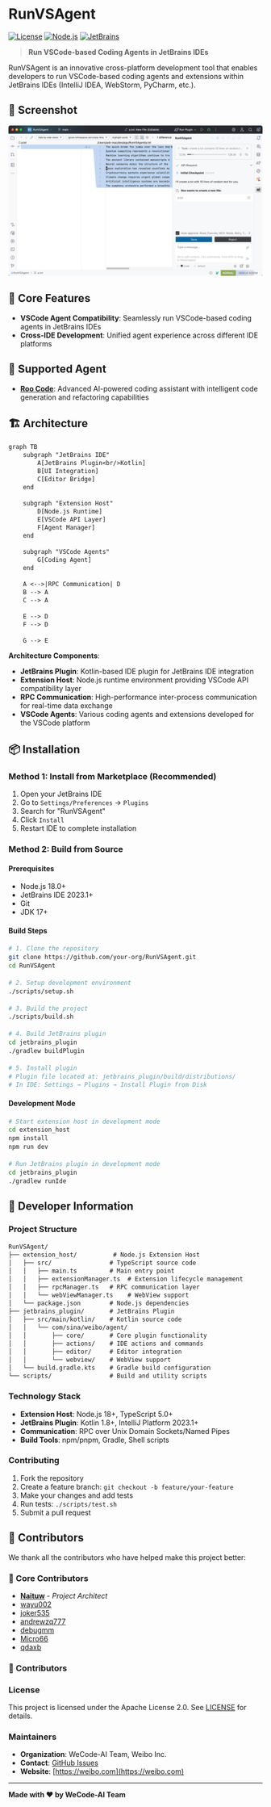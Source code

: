 # RunVSAgent

[![License](https://img.shields.io/badge/License-Apache%202.0-blue.svg)](https://opensource.org/licenses/Apache-2.0)
[![Node.js](https://img.shields.io/badge/Node.js-18%2B-green.svg)](https://nodejs.org/)
[![JetBrains](https://img.shields.io/badge/JetBrains-IntelliJ%20Platform-orange.svg)](https://www.jetbrains.com/)

> **Run VSCode-based Coding Agents in JetBrains IDEs**

RunVSAgent is an innovative cross-platform development tool that enables developers to run VSCode-based coding agents and extensions within JetBrains IDEs (IntelliJ IDEA, WebStorm, PyCharm, etc.).

## 📸 Screenshot

![RunVSAgent Screenshot](docs/screenshot.jpg)

## 🚀 Core Features

- **VSCode Agent Compatibility**: Seamlessly run VSCode-based coding agents in JetBrains IDEs
- **Cross-IDE Development**: Unified agent experience across different IDE platforms

## 🤖 Supported Agent

- **[Roo Code](https://roocode.com)**: Advanced AI-powered coding assistant with intelligent code generation and refactoring capabilities

## 🏗️ Architecture

```mermaid
graph TB
    subgraph "JetBrains IDE"
        A[JetBrains Plugin<br/>Kotlin]
        B[UI Integration]
        C[Editor Bridge]
    end
    
    subgraph "Extension Host"
        D[Node.js Runtime]
        E[VSCode API Layer]
        F[Agent Manager]
    end
    
    subgraph "VSCode Agents"
        G[Coding Agent]
    end
    
    A <-->|RPC Communication| D
    B --> A
    C --> A
    
    E --> D
    F --> D
    
    G --> E
```

**Architecture Components**:
- **JetBrains Plugin**: Kotlin-based IDE plugin for JetBrains IDE integration
- **Extension Host**: Node.js runtime environment providing VSCode API compatibility layer
- **RPC Communication**: High-performance inter-process communication for real-time data exchange
- **VSCode Agents**: Various coding agents and extensions developed for the VSCode platform

## 📦 Installation

### Method 1: Install from Marketplace (Recommended)

1. Open your JetBrains IDE
2. Go to `Settings/Preferences` → `Plugins`
3. Search for "RunVSAgent"
4. Click `Install`
5. Restart IDE to complete installation

### Method 2: Build from Source

#### Prerequisites
- Node.js 18.0+
- JetBrains IDE 2023.1+
- Git
- JDK 17+

#### Build Steps

```bash
# 1. Clone the repository
git clone https://github.com/your-org/RunVSAgent.git
cd RunVSAgent

# 2. Setup development environment
./scripts/setup.sh

# 3. Build the project
./scripts/build.sh

# 4. Build JetBrains plugin
cd jetbrains_plugin
./gradlew buildPlugin

# 5. Install plugin
# Plugin file located at: jetbrains_plugin/build/distributions/
# In IDE: Settings → Plugins → Install Plugin from Disk
```

#### Development Mode

```bash
# Start extension host in development mode
cd extension_host
npm install
npm run dev

# Run JetBrains plugin in development mode
cd jetbrains_plugin
./gradlew runIde
```

## 👥 Developer Information

### Project Structure

```
RunVSAgent/
├── extension_host/          # Node.js Extension Host
│   ├── src/                # TypeScript source code
│   │   ├── main.ts         # Main entry point
│   │   ├── extensionManager.ts  # Extension lifecycle management
│   │   ├── rpcManager.ts   # RPC communication layer
│   │   └── webViewManager.ts    # WebView support
│   └── package.json        # Node.js dependencies
├── jetbrains_plugin/       # JetBrains Plugin
│   ├── src/main/kotlin/    # Kotlin source code
│   │   └── com/sina/weibo/agent/
│   │       ├── core/       # Core plugin functionality
│   │       ├── actions/    # IDE actions and commands
│   │       ├── editor/     # Editor integration
│   │       └── webview/    # WebView support
│   └── build.gradle.kts    # Gradle build configuration
└── scripts/                # Build and utility scripts
```

### Technology Stack

- **Extension Host**: Node.js 18+, TypeScript 5.0+
- **JetBrains Plugin**: Kotlin 1.8+, IntelliJ Platform 2023.1+
- **Communication**: RPC over Unix Domain Sockets/Named Pipes
- **Build Tools**: npm/pnpm, Gradle, Shell scripts

### Contributing

1. Fork the repository
2. Create a feature branch: `git checkout -b feature/your-feature`
3. Make your changes and add tests
4. Run tests: `./scripts/test.sh`
5. Submit a pull request

## 👥 Contributors

We thank all the contributors who have helped make this project better:

### 🌟 Core Contributors
- **[Naituw](https://github.com/Naituw)** - *Project Architect*
- [wayu002](https://github.com/wayu002)
- [joker535](https://github.com/joker535)
- [andrewzq777](https://github.com/andrewzq777)
- [debugmm](https://github.com/debugmm)
- [Micro66](https://github.com/Micro66)
- [qdaxb](https://github.com/qdaxb)

### 🚀 Contributors


### License

This project is licensed under the Apache License 2.0. See [LICENSE](LICENSE) for details.

### Maintainers

- **Organization**: WeCode-AI Team, Weibo Inc.
- **Contact**: [GitHub Issues](https://github.com/your-org/RunVSAgent/issues)
- **Website**: [https://weibo.com](https://weibo.com)

---

**Made with ❤️ by WeCode-AI Team**